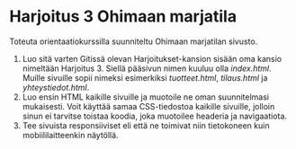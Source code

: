 # Harjoitus 3 Ohimaan marjatila

Toteuta orientaatiokurssilla suunniteltu Ohimaan marjatilan sivusto.
 
1. Luo sitä varten Gitissä olevan Harjoitukset-kansion sisään oma kansio nimeltään Harjoitus 3. Siellä pääsivun nimen kuuluu olla *index.html*. Muille sivuille sopii nimeksi esimerkiksi *tuotteet.html*, *tilaus.html* ja *yhteystiedot.html*. 
2. Luo ensin HTML kaikille sivuille ja muotoile ne oman suunnitelmasi mukaisesti. Voit käyttää samaa CSS-tiedostoa kaikille sivuille, jolloin sinun ei tarvitse toistaa koodia, joka muotoilee headeria ja navigaatiota.
3. Tee sivuista responsiiviset eli että ne toimivat niin tietokoneen kuin mobiililaitteenkin näytöllä.
